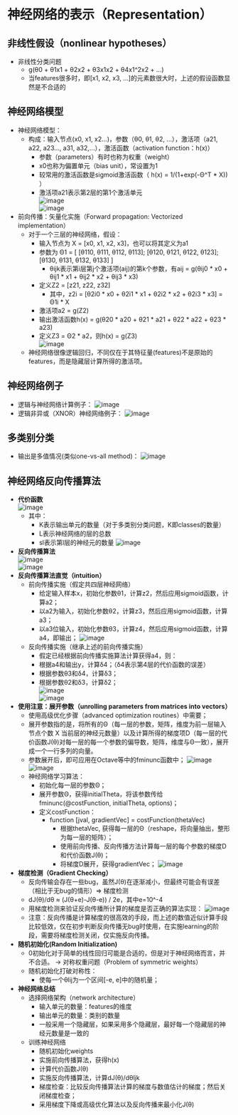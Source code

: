 # 神经网络的表示（Representation）
## 非线性假设（nonlinear hypotheses）
  + 非线性分类问题
    + g(θ0 + θ1x1 + θ2x2 + θ3x1x2 + θ4x1^2x2 + ...)
    + 当features很多时，即[x1, x2, x3, ...]的元素数很大时，上述的假设函数显然是不合适的
## 神经网络模型
  + 神经网络模型：
    + 构成：输入节点(x0, x1, x2...)，参数（θ0, θ1, θ2, ...），激活项（a21, a22, a23..., a31, a32,...），激活函数（activation function：h(x)）
      + 参数（parameters）有时也称为权重（weight）
      + x0也称为偏置单元（bias unit），常设置为1
      + 较常用的激活函数是sigmoid激活函数（ h(x) = 1/(1+exp(-Θ^T * X)) ）
      + 激活项a21表示第2层的第1个激活单元  
    ![image](https://github.com/Ryan-Chuang/DL_IMGS/blob/master/%E7%A5%9E%E7%BB%8F%E7%BD%91%E7%BB%9C1.png)  
    ![image](https://github.com/Ryan-Chuang/DL_IMGS/blob/master/%E7%A5%9E%E7%BB%8F%E7%BD%91%E7%BB%9C2.png)
  + 前向传播：矢量化实施（Forward propagation: Vectorized implementation）
    + 对于一个三层的神经网络，假设：
      + 输入节点为 X = [x0, x1, x2, x3]，也可以将其定义为a1
      + 参数为 Θ1 = [ [θ110, θ111, θ112, θ113]; [θ120, θ121, θ122, θ123]; [θ130, θ131, θ132, θ133] ]
        + θijk表示第i层第j个激活项(aij)的第k个参数，有aij = g(θij0 * x0 + θij1 * x1 + θij2 * x2 + θij3 * x3)
      + 定义Z2 = [z21, z22, z32]
        + 其中，z2i = [θ2i0 * x0 + θ2i1 * x1 + θ2i2 * x2 + θ2i3 * x3] = Θ1i * X
      + 激活项a2 = g(Z2)
      + 输出激活函数h(x) = g(θ20 * a20 + θ21 * a21 + θ22 * a22 + θ23 * a23) 
      + 定义Z3 = Θ2 * a2，则h(x) = g(Z3)  
      ![image](https://github.com/Ryan-Chuang/DL_IMGS/blob/master/%E5%89%8D%E5%90%91%E4%BC%A0%E6%92%AD.png)
    + 神经网络很像逻辑回归，不同仅在于其特征量(features)不是原始的features，而是隐藏层计算所得的激活项。
## 神经网络例子
  + 逻辑与神经网络计算例子：
  ![image](https://github.com/Ryan-Chuang/DL_IMGS/blob/master/%E9%80%BB%E8%BE%91%E4%B8%8E%E7%A5%9E%E7%BB%8F%E7%BD%91%E7%BB%9C.png)
  + 逻辑非异或（XNOR）神经网络例子：
  ![image](https://github.com/Ryan-Chuang/DL_IMGS/blob/master/%E9%80%BB%E8%BE%91XNOR%E7%A5%9E%E7%BB%8F%E7%BD%91%E7%BB%9C.png)
## 多类别分类
  + 输出是多值情况(类似one-vs-all method)：
    ![image](https://github.com/Ryan-Chuang/DL_IMGS/blob/master/%E5%A4%9A%E7%B1%BB%E5%88%AB%E5%88%86%E7%B1%BB%E7%A5%9E%E7%BB%8F%E7%BD%91%E7%BB%9C%E9%97%AE%E9%A2%98.png)
## 神经网络反向传播算法
  + **代价函数**  
    ![image](https://github.com/Ryan-Chuang/DL_IMGS/blob/master/%E7%A5%9E%E7%BB%8F%E7%BD%91%E7%BB%9C%E4%BB%A3%E4%BB%B7%E5%87%BD%E6%95%B0.png)  
    + 其中：
      + K表示输出单元的数量（对于多类别分类问题，K即classes的数量）
      + L表示神经网络的层的总数
      + sl表示第l层的神经元的数量
    ![image](https://github.com/Ryan-Chuang/DL_IMGS/blob/master/%E5%88%86%E7%B1%BB%E7%A5%9E%E7%BB%8F%E7%BD%91%E7%BB%9C.png)
  + **反向传播算法**  
    ![image](https://github.com/Ryan-Chuang/DL_IMGS/blob/master/%E5%8F%8D%E5%90%91%E4%BC%A0%E6%92%AD%E7%AE%97%E6%B3%951.png)  
    ![image](https://github.com/Ryan-Chuang/DL_IMGS/blob/master/%E5%8F%8D%E5%90%91%E4%BC%A0%E6%92%AD%E7%AE%97%E6%B3%952.png)  
  + **反向传播算法直觉（intuition）**
    + 前向传播实施（假定共四层神经网络）
      + 给定输入样本x，初始化参数θ1，计算z2，然后应用sigmoid函数，计算a2；
      + 以a2为输入，初始化参数θ2，计算z3，然后应用sigmoid函数，计算a3；
      + 以a3位输入，初始化参数θ3，计算z4，然后应用sigmoid函数，计算a4，即输出；
      ![image](https://github.com/Ryan-Chuang/DL_IMGS/blob/master/%E5%89%8D%E5%90%91%E4%BC%A0%E6%92%AD%E5%AE%9E%E6%96%BD.png)
    + 反向传播实施（继承上述的前向传播实施）
      + 假定已经根据前向传播实施算法计算获得a4，则：
      + 根据a4和输出y，计算δ4；（δ4表示第4层的代价函数的误差）
      + 根据参数θ3和δ4，计算δ3；
      + 根据参数θ2和δ3，计算δ2；  
      ![image](https://github.com/Ryan-Chuang/DL_IMGS/blob/master/%E5%8F%8D%E5%90%91%E4%BC%A0%E6%92%AD%E5%9C%A8%E5%81%9A%E4%BB%80%E4%B9%88.png)  
      ![image](https://github.com/Ryan-Chuang/DL_IMGS/blob/master/%E5%8F%8D%E5%90%91%E4%BC%A0%E6%92%AD%E5%AE%9E%E6%96%BD%E7%BB%86%E8%8A%82.png)  
  + **使用注意：展开参数（unrolling parameters from matrices into vectors）**  
    + 使用高级优化步骤（advanced optimization routines）中需要；
    + 展开参数指的是，将所有的Θ（每一层的参数，矩阵，维度为前一层输入节点个数 X 当前层的神经元数量）以及计算所得的梯度项D（每一层的代价函数J(θ)对每一层的每一个参数的偏导数，矩阵，维度与Θ一致），展开成一个一行多列的向量。
    + 参数展开后，即可应用在Octave等中的fminunc函数中；
    ![image](https://github.com/Ryan-Chuang/DL_IMGS/blob/master/%E7%A5%9E%E7%BB%8F%E7%BD%91%E7%BB%9C%E9%AB%98%E7%BA%A7%E4%BC%98%E5%8C%96%E7%AE%97%E6%B3%95Octave.png)
    ![image](https://github.com/Ryan-Chuang/DL_IMGS/blob/master/%E5%8F%82%E6%95%B0%E5%B1%95%E5%BC%80.png)
    + 神经网络学习算法：
      + 初始化每一层的参数Θ；
      + 展开参数Θ，获得initialTheta，将该参数传给fminunc(@costFunction, initialTheta, options)；
      + 定义costFunction：
        + function [jval, gradientVec] = costFunction(thetaVec)
          + 根据thetaVec, 获得每一层的Θ（reshape，将向量抽出，整形为每一层的矩阵）；
          + 使用前向传播、反向传播方法计算每一层的每个参数的梯度D和代价函数J(θ)；
          + 将梯度D展开，获得gradientVec；
    ![image](https://github.com/Ryan-Chuang/DL_IMGS/blob/master/%E7%A5%9E%E7%BB%8F%E7%BD%91%E7%BB%9C%E5%AD%A6%E4%B9%A0%E7%AE%97%E6%B3%95.png)
  + **梯度检测（Gradient Checking）**  
    + 反向传输会存在一些bug，虽然J(θ)在逐渐减小，但最终可能会有误差（相比于无bug的情形）=> 梯度检测
    + dJ(θ)/dθ ≈ (J(θ+e)-J(θ-e)) / 2e，其中e=10^-4
    + 用梯度检测来验证反向传播所计算的梯度是否正确的算法实现：
      ![image](https://github.com/Ryan-Chuang/DL_IMGS/blob/master/%E6%A2%AF%E5%BA%A6%E6%A3%80%E6%B5%8B.png)  
    + 注意：反向传播是计算梯度的很高效的手段，而上述的数值近似计算手段比较低效，仅在初步判断反向传播无bug时使用，在实施learning的阶段，需要将梯度检测关闭，仅实施反向传播。
  + **随机初始化(Random Initialization)**  
    + 0初始化对于简单的线性回归可能是合适的，但是对于神经网络而言，并不合适。 -> 对称权重问题（Problem of symmetric weights）
    + 随机初始化打破对称性：
      + 使每一个θlij为一个区间[-e, e]中的随机量；
  + **神经网络总结**
    + 选择网络架构（network architecture）
      + 输入单元的数量：features的维度
      + 输出单元的数量：类别的数量
      + 一般采用一个隐藏层，如果采用多个隐藏层，最好每一个隐藏层的神经元数量是一致的
    + 训练神经网络
      + 随机初始化weights
      + 实施前向传播算法，获得h(x)
      + 计算代价函数J(θ)
      + 实施反向传播算法，计算dJ(θ)/dθljk
      + 梯度检查：比较反向传播算法计算的梯度与数值估计的梯度；然后关闭梯度检查；
      + 采用梯度下降或高级优化算法以及反向传播来最小化J(θ)
      
